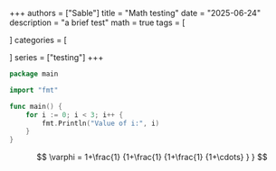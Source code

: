 +++
authors = ["Sable"]
title = "Math testing"
date = "2025-06-24"
description = "a brief test"
math = true 
tags = [

]
categories = [

]
series = ["testing"]
+++

```go {linenos=inline hl_lines=[3,"6-8"]}
package main

import "fmt"

func main() {
    for i := 0; i < 3; i++ {
        fmt.Println("Value of i:", i)
    }
}
```

$$
  \varphi = 1+\frac{1} {1+\frac{1} {1+\frac{1} {1+\cdots} } }
$$
